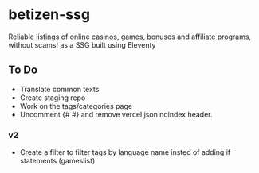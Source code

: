 # betizen-ssg

Reliable listings of online casinos, games, bonuses and affiliate programs, without scams! as a SSG built using Eleventy

## To Do

-   Translate common texts
-   Create staging repo
-   Work on the tags/categories page
-   Uncomment {# <meta name="robots" content="index,follow" /> #} and remove vercel.json noindex header.

### v2

-   Create a filter to filter tags by language name insted of adding if statements (gameslist)

